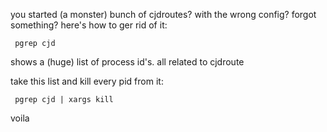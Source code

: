 you started (a monster) bunch of cjdroutes?
with the wrong config? forgot something?
here's how to ger rid of it:

<code> pgrep cjd </code>

shows a (huge) list of process id's. all related to cjdroute

take this list and kill every pid from it:

<code> pgrep cjd | xargs kill </code>

voila
